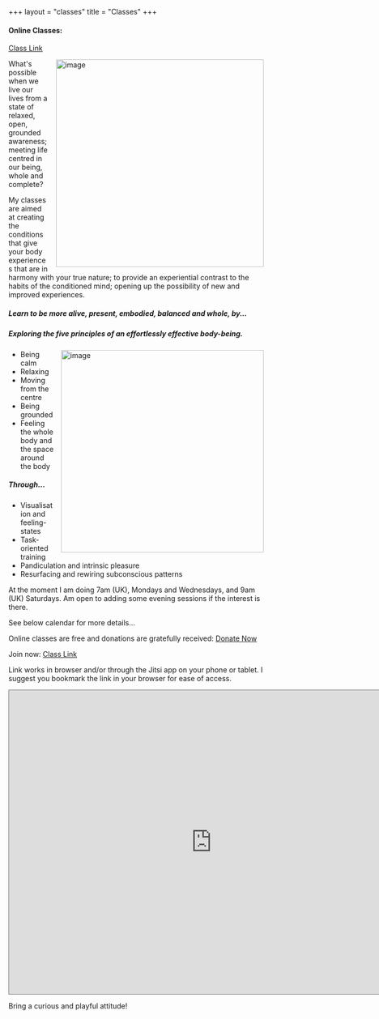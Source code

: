+++
layout = "classes"
title = "Classes"
+++

#### Online Classes:
<a href="https://meet.jit.si/KindDensitiesSupportLovingly" class="nav__link cta-button button button--small">Class Link</a>
<div class="article__head" style="">
    <img src="/images/couldrenteaching.jpg" alt="image" height="410px" width="410px" style="float: right; margin-left: 15px;">
</div>

What's possible when we live our lives from a state of relaxed, open, grounded awareness; meeting life centred in our being, whole and complete? 

My classes are aimed at creating the conditions that give your body experiences that are in harmony with your true nature; to provide an experiential contrast to the habits of the conditioned mind; opening up the possibility of new and improved experiences. 

##### Learn to be more alive, present, embodied, balanced and whole, by...

##### Exploring the five principles of an effortlessly effective body-being. 
<div class="article__head" style="">
    <img src="/images/couldrenclass.jpg" alt="image" height="400px" width="400px" style="float: right; margin-left: 15px;">
</div>

- Being calm
- Relaxing
- Moving from the centre
- Being grounded
- Feeling the whole body and the space around the body

##### Through...
- Visualisation and feeling-states
- Task-oriented training
- Pandiculation and intrinsic pleasure
- Resurfacing and rewiring subconscious patterns

At the moment I am doing 7am (UK), Mondays and Wednesdays, and 9am (UK) Saturdays. 
Am open to adding some evening sessions if the interest is there. 

See below calendar for more details...

Online classes are free and donations are gratefully received:
<a href="https://www.paypal.com/donate/?hosted_button_id=NS545HRZ5LQYA" class="nav__link cta-button button button--small">Donate Now</a>

Join now: <a href="https://meet.jit.si/KindDensitiesSupportLovingly" class="nav__link cta-button button button--small">Class Link</a>

Link works in browser and/or through the Jitsi app on your phone or tablet. I suggest you bookmark the link in your browser for ease of access. 

<div class="post-video">
  <div class="post-video__wrap">
   <iframe src="https://calendar.google.com/calendar/embed?height=600&wkst=1&bgcolor=%23fd7b33&ctz=Europe%2FLondon&showPrint=0&showTitle=0&src=Z3VzdG9qaWppamlAZ21haWwuY29t&src=YWRkcmVzc2Jvb2sjY29udGFjdHNAZ3JvdXAudi5jYWxlbmRhci5nb29nbGUuY29t&src=YTExYWYyZWZlZWMzOTkxMGJlY2EzODUxZTMzZDU4Yjc1MGE3Njk1MGQzMjA1ZjQ0MjE2NTZlMmEyMGRkYzhmZkBncm91cC5jYWxlbmRhci5nb29nbGUuY29t&color=%237CB342&color=%23F6BF26&color=%23F09300" style="border:solid 1px #777" width="800" height="600" frameborder="0" scrolling="no"></iframe>
  </div>
</div>


Bring a curious and playful attitude!
